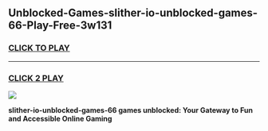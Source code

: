 
## Unblocked-Games-slither-io-unblocked-games-66-Play-Free-3w131
<h3>
<a href="https://premium76.site?title=slither-io-unblocked-games-66&ref=10A">CLICK TO PLAY</a></h3>
<hr>

<h3>
<a href="https://premium76.site?title=slither-io-unblocked-games-66&ref=10A">CLICK 2 PLAY</a>
  
</h3>

<a href="https://premium76.site?title=slither-io-unblocked-games-66&ref=10A"><img src="https://clearcache.store/games.png"></a>


**slither-io-unblocked-games-66 games unblocked: Your Gateway to Fun and Accessible Online Gaming**
